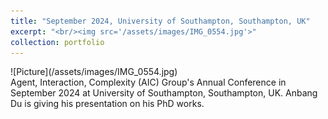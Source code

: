 ```yaml
---
title: "September 2024, University of Southampton, Southampton, UK"
excerpt: "<br/><img src='/assets/images/IMG_0554.jpg'>"
collection: portfolio
---
```

<div class="gallery" markdown="1">
  ![Picture](/assets/images/IMG_0554.jpg)
</div>
Agent, Interaction, Complexity (AIC) Group's Annual Conference in September 2024 at University of Southampton, Southampton, UK. Anbang Du is giving his presentation on his PhD works.